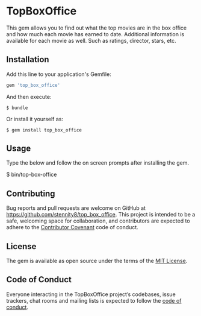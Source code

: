# TopBoxOffice

This gem allows you to find out what the top movies are in the box office and how much each movie has earned to date.  Additional information is available for each movie as well.  Such as ratings, director, stars, etc.

## Installation

Add this line to your application's Gemfile:

```ruby
gem 'top_box_office'
```

And then execute:

    $ bundle

Or install it yourself as:

    $ gem install top_box_office

## Usage

Type the below and follow the on screen prompts after installing the gem.

$ bin/top-box-office

## Contributing

Bug reports and pull requests are welcome on GitHub at https://github.com/stennity8/top_box_office. This project is intended to be a safe, welcoming space for collaboration, and contributors are expected to adhere to the [Contributor Covenant](http://contributor-covenant.org) code of conduct.

## License

The gem is available as open source under the terms of the [MIT License](https://opensource.org/licenses/MIT).

## Code of Conduct

Everyone interacting in the TopBoxOffice project’s codebases, issue trackers, chat rooms and mailing lists is expected to follow the [code of conduct](https://github.com/stennity8/top_box_office/blob/master/CODE_OF_CONDUCT.md).

